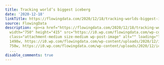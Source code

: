 ```yaml
---
title: Tracking world’s biggest iceberg
date: '2020-12-18'
linkTitle: https://flowingdata.com/2020/12/18/tracking-worlds-biggest-iceberg/
source: FlowingData
description: <p><a href="https://flowingdata.com/2020/12/18/tracking-worlds-biggest-iceberg/"><img
  width="750" height="415" src="https://i0.wp.com/flowingdata.com/wp-content/uploads/2020/12/iceberg-scale.png?fit=750%2C415&amp;ssl=1"
  class="attachment-medium size-medium wp-post-image" alt="" loading="lazy" srcset="https://i0.wp.com/flowingdata.com/wp-content/uploads/2020/12/iceberg-scale.png?w=1498&amp;ssl=1
  1498w, https://i0.wp.com/flowingdata.com/wp-content/uploads/2020/12/iceberg-scale.png?resize=750%2C415&amp;ssl=1
  750w, https://i0.wp.com/flowingdata.com/wp-content/uploads/2020/12/iceberg-scale.png?resi
  ...
disable_comments: true
---
```

<p><a href="https://flowingdata.com/2020/12/18/tracking-worlds-biggest-iceberg/"><img width="750" height="415" src="https://i0.wp.com/flowingdata.com/wp-content/uploads/2020/12/iceberg-scale.png?fit=750%2C415&amp;ssl=1" class="attachment-medium size-medium wp-post-image" alt="" loading="lazy" srcset="https://i0.wp.com/flowingdata.com/wp-content/uploads/2020/12/iceberg-scale.png?w=1498&amp;ssl=1 1498w, https://i0.wp.com/flowingdata.com/wp-content/uploads/2020/12/iceberg-scale.png?resize=750%2C415&amp;ssl=1 750w, https://i0.wp.com/flowingdata.com/wp-content/uploads/2020/12/iceberg-scale.png?resi ...